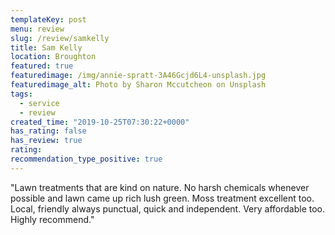 ```yaml
---
templateKey: post
menu: review
slug: /review/samkelly
title: Sam Kelly
location: Broughton
featured: true
featuredimage: /img/annie-spratt-3A46Gcjd6L4-unsplash.jpg
featuredimage_alt: Photo by Sharon Mccutcheon on Unsplash
tags:
  - service
  - review
created_time: "2019-10-25T07:30:22+0000"
has_rating: false
has_review: true
rating: 
recommendation_type_positive: true
---
```

"Lawn treatments that are kind on nature. No harsh chemicals whenever possible and lawn came up rich lush green. Moss treatment excellent too. Local, friendly always punctual, quick and independent. Very affordable too. Highly recommend."